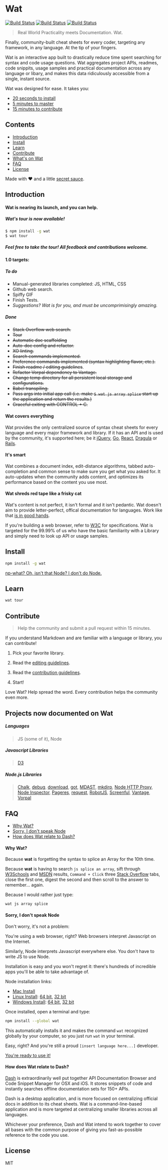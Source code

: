 # Wat

[![Build Status](https://travis-ci.org/dthree/wat.svg)](https://travis-ci.org/dthree/wat) [![Build Status](https://img.shields.io/badge/gitter-join%20chat-brightgreen.svg)](https://gitter.im/dthree/wat?utm_source=badge&utm_medium=badge&utm_campaign=pr-badge) [![Build Status](https://img.shields.io/npm/v/wat.svg)](https://www.npmjs.com/package/wat)

> Real World Practicality meets Documentation. Wat.

Finally, community-built cheat sheets for every coder, targeting any framework, in any language. At the tip of your fingers.

Wat is an interactive app built to drastically reduce time spent searching for syntax and code usage questions. Wat aggregates project APIs, readmes, code snippits, usage samples and practical documentation across any language or libary, and makes this data ridiculously accessible from a single, instant source.

Wat was designed for ease. It takes you:

- [20 seconds to install](#install)
- [5 minutes to master](#learn)
- [15 minutes to contribute](#contribute)

## Contents

- [Introduction](#introduction)
- [Install](#install)
- [Learn](#learn)
- [Contribute](#contribute)
- [What's on Wat](#projects-now-documented-on-wat)
- [FAQ](#faq)
- [License](#license)

Made with :heart: and a little [secret sauce](https://github.com/dthree/vorpal).

## Introduction

#### Wat is nearing its launch, and you can help.

##### Wat's tour is now available!

```bash
$ npm install -g wat
$ wat tour
```

##### Feel free to take the tour! All feedback and contributions welcome.

#### 1.0 targets:

##### To do

- Manual-generated libraries completed: JS, HTML, CSS
- Github web search.
- Spiffy GIF
- Finish Tests.
- *Suggestions? Wat is for you, and must be uncomprimisingly amazing.*

##### Done

- <s>Stack Overflow web search.</s>
- <s>Tour</s>
- <s>Automatic doc scaffolding</s>
- <s>Auto-doc config and refactor.</s>
- <s>XO linting.</s>
- <s>Search commands implemented.</s>
- <s>Preference commands implemented (syntax highlighting flavor, etc.).</s>
- <s>Finish readme / editing guidelines</s>.
- <s>Refactor Vorpal dependency to Vantage.</s>
- <s>Change temp directory for all persistent local storage and configurations.</s>
- <s>Babel transpiling.</s>
- <s>Pass args into initial app call (i.e. make `$ wat js array splice` start up the application and return the results.)</s>
- <s>Graceful exiting with CONTROL + C.</s>

#### Wat covers everything

Wat provides the only centralized source of syntax cheat sheets for every language and every major framework and library. If it has an API and is used by the community, it's supported here; be it [jQuery](https://jquery.com), [Go](https://golang.org/), [React](http://facebook.github.io/react/), [Dragula](https://github.com/bevacqua/dragula) or [Rails](http://rubyonrails.org/).

#### It's smart

Wat combines a document index, edit-distance algorithms, tabbed auto-completion and common sense to make sure you get what you asked for. It auto-updates when the community adds content, and optimizes its performance based on the content you use most.

#### Wat shreds red tape like a frisky cat

Wat's content is not perfect, it isn't formal and it isn't pedantic. Wat doesn't aim to provide letter-perfect, offical documentation for languages. Work like that [is in good hands](https://developer.mozilla.org/en-US/).

If you're building a web browser, refer to [W3C](http://www.w3.org/) for specifications. Wat is targeted for the 99.99% of us who have the basic familiarity with a Library and simply need to look up API or usage samples. 

## Install

```bash
npm install -g wat
```
[np-what? Oh, isn't that Node? I don't do Node.](#sorry-i-dont-speak-node)

## Learn

```bash
wat tour
```
## Contribute

> Help the community and submit a pull request within 15 minutes.

If you understand Markdown and are familiar with a language or library, you can contribute!

1. Pick your favorite library.

2. Read the [editing guidelines](https://github.com/dthree/wat/blob/master/editing.md).

3. Read the [contribution guidelines](https://github.com/dthree/wat/blob/master/contributing.md).

4. Start!

Love Wat? Help spread the word. Every contribution helps the community even more.

## Projects now documented on Wat

##### Languages

> JS (some of it), Node

##### Javascript Libraries

> [D3](https://github.com/mbostock/d3)

##### Node.js Libraries

> [Chalk](https://github.com/sindresorhus/chalk), [debug](https://github.com/visionmedia/debug), [download](https://github.com/kevva/download), [got](https://github.com/sindresorhus/got), [MDAST](https://github.com/wooorm/mdast), [mkdirp](https://github.com/substack/node-mkdirp), [Node HTTP Proxy](https://github.com/nodejitsu/node-http-proxy), [Node Inspector](https://github.com/node-inspector/node-inspector), [Pageres](https://github.com/sindresorhus/pageres), [request](https://github.com/request/request), [RobotJS](https://github.com/octalmage/robotjs), [Screenful](https://github.com/sindresorhus/screenful), [Vantage](https://github.com/dthree/vantage), [Vorpal](https://github.com/dthree/vorpal)

## FAQ

- [Why Wat?](#why)
- [Sorry, I don't speak Node](#why)
- [How does Wat relate to Dash?](#how-does-wat-relate-to-dash)

#### Why Wat?

Because **wat** is forgetting the syntax to splice an Array for the 10th time.

Because **wat** is having to search `js splice an array`, sift through [W3Schools](http://www.w3fools.com/) and [MSDN](https://msdn.microsoft.com/en-US/) results, `Command + Click` three [Stack Overflow](http://stackoverflow.com/) tabs, close the first one, digest the second and then scroll to the answer to remember... again.

Because I would rather just type:

`wat js array splice`

#### Sorry, I don't speak Node

Don't worry, it's not a problem:

You're using a web browser, right? Web browsers interpret Javascript on the Internet. 

Similarly, Node interprets Javascript everywhere else. You don't have to write JS to use Node.

Installation is easy and you won't regret it: there's hundreds of incredible apps you'll be able to take advantage of.

Node installation links:

- [Mac Install](https://nodejs.org/dist/v0.12.7/node-v0.12.7.pkg)
- [Linux Install](https://nodejs.org/dist/v0.12.7/node-v0.12.7-linux-x64.tar.gz): [64 bit](https://nodejs.org/dist/v0.12.7/node-v0.12.7-linux-x64.tar.gz), [32 bit](https://nodejs.org/dist/v0.12.7/node-v0.12.7-linux-x86.tar.gz)
- [Windows Install](https://nodejs.org/dist/v0.12.7/x64/node-v0.12.7-x64.msi): [64 bit](https://nodejs.org/dist/v0.12.7/x64/node-v0.12.7-x64.msi), [32 bit](https://nodejs.org/dist/v0.12.7/node-v0.12.7-x86.msi)

Once installed, open a terminal and type:

```bash
npm install --global wat
```

This automatically installs it and makes the command `wat` recognized globally by your computer, so you just run `wat` in your terminal. 

Easy, right? And you're still a proud `[insert language here...]` developer.

[You're ready to use it!](#learn)

#### How does Wat relate to Dash?

[Dash](https://kapeli.com/dash) is extraordinarily well put together API Documentation Browser and Code Snippet Manager for OSX and iOS. It stores snippets of code and instantly searches offline documentation sets for 150+ APIs. 

Dash is a desktop application, and is more focused on centralizing official docs in addition to its cheat sheets. Wat is a command-line-based application and is more targeted at centralizing smaller libraries across all languages.

Whichever your preference, Dash and Wat intend to work together to cover all bases with the common purpose of giving you fast-as-possible reference to the code you use.

## License

MIT
